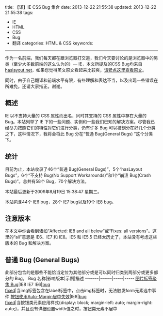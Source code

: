 title: 【译】IE CSS Bug 集合
date: 2013-12-22 21:55:38
updated: 2013-12-22 21:55:38
tags:
 - IE
 - HTML
 - CSS
 - Bug
 - 翻译
categories: HTML & CSS
keywords:
---
作为一名前端，我们每天都在跟浏览器打交道，我们今天要讨论的是浏览器中的另类（至少大多数前端的这么认为的）— IE，本文所提及的CSS Bug均来自[haslayout.net][1]，如果您觉得英文原文看起来比较爽，[请猛点这里查看原文][1]。

同时，由于自己翻译和前端水平有限，有些理解和表达不当，以及出现一些错误在所难免，还请大家指正。谢谢。
## 概述
IE 以不支持大量的 CSS 属性而出名，同时其支持的 CSS 属性中存在大量的 Bug。本站列举了 IE 下的一些问题、实例和一些我们已知的解决方案。尽管我已经尽力按照它们的特性对它们进行分类，仍有许多 Bug 可以被划分在好几个分类之下，这种情况下，我将会将此 Bug 分在“普通 Bug(General Bugs) ”这个分类下。

## 统计
目前为止，本站收录了46个“普通 Bug(General Bugs)”，5个“hasLayout Bugs”，6个“不支持 Bug(No Support Workarounds)”和1个“崩溃 Bug(Crash Bugs)”。总共有58个 Bug，70个解决方法。<!--more-->

本站最后更新于2009年8月19日 15:38:47 星期三。

本站包含44个 IE6 bug，28个 IE7 bug以及19个 IE8 bug。
## 注意版本
在本文中你会看到诸如“Affected: IE8 and all below”或“Fixes: all versions”。这里的“all”意思是 IE6、IE7 和 IE8。IE5 和 IE5.5 已经太历史了，本站没有考虑这些版本的 Bug 和解决方案。
## 普通 Bug (General Bugs)
此部分包含的是那些不能恰当定位为其他部分或是可以同时归类到两部分或更多部分的 Bug。<style>article .entry {word-break: normal;}</style>
Bug 名称|影响版本|示例|描述
-------|------|-----|-----
[图片标签聚焦 Bug][b1]|IE8 IE7 IE6|[bug][d1]<br/>[fixed][s1]|当img标签包含在label标签中，点击img标签时，无法触发form元素选中事件
[按钮使用Auto-Margin居中失效][b2]|IE8|[bug][d2]<br/>[fixed][s2]|当按钮类元素应用样式{display: block; margin-left: auto; margin-right: auto;}，并且没有详细设置width值之时，按钮类元素不居中





[1]: http://haslayout.net/css/

[b1]: /2013/12/23/IE-CSS-Bugs/Image-Label-Focus-Bug/
[d1]: http://haslayout.net/demos/Image-Label-Focus-Bug-Demo.html
[s1]: http://haslayout.net/demos/Image-Label-Focus-Bug-Fixed-Demo-CMS.html

[b2]: /2013/12/23/IE-CSS-Bugs/No-Auto-Margin-Center-on-Buttons-Inconsistency
[d2]: http://haslayout.net/demos/No-Auto-Margin-Center-on-Buttons-Inconsistency-Demo.html
[s2]: http://haslayout.net/demos/No-Auto-Margin-Center-on-Buttons-Inconsistency-Fixed-Demo-CS.html